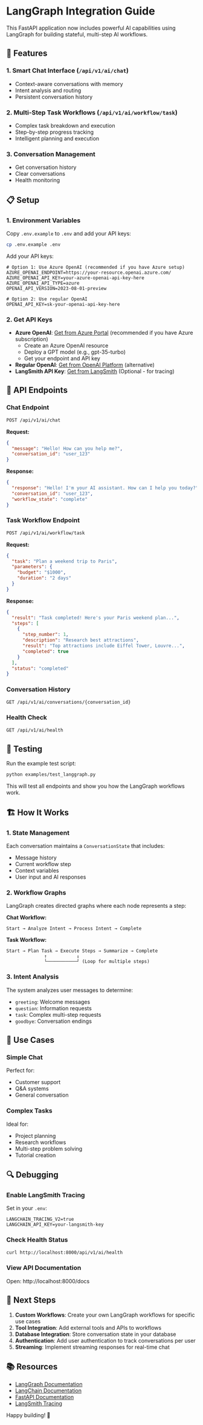 # LangGraph Integration Guide

This FastAPI application now includes powerful AI capabilities using LangGraph for building stateful, multi-step AI workflows.

## 🚀 Features

### 1. **Smart Chat Interface** (`/api/v1/ai/chat`)
- Context-aware conversations with memory
- Intent analysis and routing
- Persistent conversation history

### 2. **Multi-Step Task Workflows** (`/api/v1/ai/workflow/task`)
- Complex task breakdown and execution
- Step-by-step progress tracking
- Intelligent planning and execution

### 3. **Conversation Management**
- Get conversation history
- Clear conversations
- Health monitoring

## 📋 Setup

### 1. Environment Variables
Copy `.env.example` to `.env` and add your API keys:

```bash
cp .env.example .env
```

Add your API keys:
```env
# Option 1: Use Azure OpenAI (recommended if you have Azure setup)
AZURE_OPENAI_ENDPOINT=https://your-resource.openai.azure.com/
AZURE_OPENAI_API_KEY=your-azure-openai-api-key-here
AZURE_OPENAI_API_TYPE=azure
OPENAI_API_VERSION=2023-08-01-preview

# Option 2: Use regular OpenAI
OPENAI_API_KEY=sk-your-openai-api-key-here
```

### 2. Get API Keys
- **Azure OpenAI**: [Get from Azure Portal](https://portal.azure.com/) (recommended if you have Azure subscription)
  - Create an Azure OpenAI resource
  - Deploy a GPT model (e.g., gpt-35-turbo)
  - Get your endpoint and API key
- **Regular OpenAI**: [Get from OpenAI Platform](https://platform.openai.com/api-keys) (alternative)
- **LangSmith API Key**: [Get from LangSmith](https://smith.langchain.com/) (Optional - for tracing)

## 🔧 API Endpoints

### Chat Endpoint
```bash
POST /api/v1/ai/chat
```

**Request:**
```json
{
  "message": "Hello! How can you help me?",
  "conversation_id": "user_123"
}
```

**Response:**
```json
{
  "response": "Hello! I'm your AI assistant. How can I help you today?",
  "conversation_id": "user_123",
  "workflow_state": "complete"
}
```

### Task Workflow Endpoint
```bash
POST /api/v1/ai/workflow/task
```

**Request:**
```json
{
  "task": "Plan a weekend trip to Paris",
  "parameters": {
    "budget": "$1000",
    "duration": "2 days"
  }
}
```

**Response:**
```json
{
  "result": "Task completed! Here's your Paris weekend plan...",
  "steps": [
    {
      "step_number": 1,
      "description": "Research best attractions",
      "result": "Top attractions include Eiffel Tower, Louvre...",
      "completed": true
    }
  ],
  "status": "completed"
}
```

### Conversation History
```bash
GET /api/v1/ai/conversations/{conversation_id}
```

### Health Check
```bash
GET /api/v1/ai/health
```

## 🧪 Testing

Run the example test script:

```bash
python examples/test_langgraph.py
```

This will test all endpoints and show you how the LangGraph workflows work.

## 🏗️ How It Works

### 1. **State Management**
Each conversation maintains a `ConversationState` that includes:
- Message history
- Current workflow step
- Context variables
- User input and AI responses

### 2. **Workflow Graphs**
LangGraph creates directed graphs where each node represents a step:

**Chat Workflow:**
```
Start → Analyze Intent → Process Intent → Complete
```

**Task Workflow:**
```
Start → Plan Task → Execute Steps → Summarize → Complete
              ↑           ↓
              └───────────┘ (Loop for multiple steps)
```

### 3. **Intent Analysis**
The system analyzes user messages to determine:
- `greeting`: Welcome messages
- `question`: Information requests
- `task`: Complex multi-step requests
- `goodbye`: Conversation endings

## 🎯 Use Cases

### Simple Chat
Perfect for:
- Customer support
- Q&A systems
- General conversation

### Complex Tasks
Ideal for:
- Project planning
- Research workflows
- Multi-step problem solving
- Tutorial creation

## 🔍 Debugging

### Enable LangSmith Tracing
Set in your `.env`:
```env
LANGCHAIN_TRACING_V2=true
LANGCHAIN_API_KEY=your-langsmith-key
```

### Check Health Status
```bash
curl http://localhost:8000/api/v1/ai/health
```

### View API Documentation
Open: http://localhost:8000/docs

## 🚀 Next Steps

1. **Custom Workflows**: Create your own LangGraph workflows for specific use cases
2. **Tool Integration**: Add external tools and APIs to workflows
3. **Database Integration**: Store conversation state in your database
4. **Authentication**: Add user authentication to track conversations per user
5. **Streaming**: Implement streaming responses for real-time chat

## 📚 Resources

- [LangGraph Documentation](https://langchain-ai.github.io/langgraph/)
- [LangChain Documentation](https://python.langchain.com/)
- [FastAPI Documentation](https://fastapi.tiangolo.com/)
- [LangSmith Tracing](https://smith.langchain.com/)

Happy building! 🎉